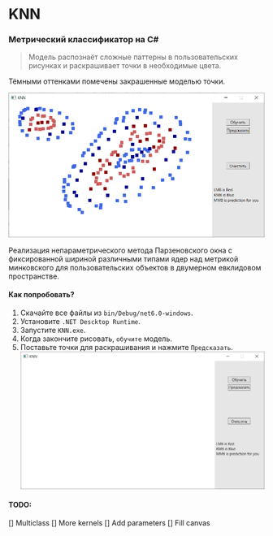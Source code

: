 # KNN
### Метрический классификатор на C#

> Модель распознаёт сложные паттерны в пользовательских рисунках и раскрашивает точки в необходимые цвета.

Тёмными оттенками помечены закрашенные моделью точки.

![Иллюстрация](https://github.com/occ4sion/KNN/blob/master/preview/preview.png)

Реализация непараметрического метода Парзеновского окна с фиксированной шириной различными типами ядер над метрикой минковского для пользовательских объектов в двумерном евклидовом пространстве.

#### Как попробовать?
1. Скачайте все файлы из `bin/Debug/net6.0-windows`.
2. Установите `.NET Descktop Runtime`.
3. Запустите `KNN.exe`.
4. Когда закончите рисовать, `обучите` модель.
5. Поставьте точки для раскрашивания и нажмите `Предсказать`.
![Иллюстрация](https://github.com/occ4sion/KNN/blob/master/preview/KNN.gif)

#### TODO:
[] Multiclass
[] More kernels
[] Add parameters
[] Fill canvas
